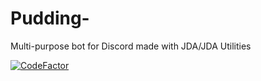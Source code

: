 # Pudding-
Multi-purpose bot for Discord made with JDA/JDA Utilities

[![CodeFactor](https://www.codefactor.io/repository/github/shogatsu/pudding/badge?s=2f6c66005c17bd84357dd4654c9cb191d034d66c)](https://www.codefactor.io/repository/github/shogatsu/pudding)
